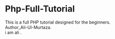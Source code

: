 # Php-Full-Tutorial
This is a full PHP tutorial designed for the beginners.
<br>
Author_Ali-Ul-Murtaza.
<br>
i am ali .